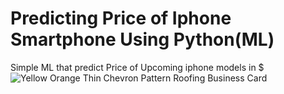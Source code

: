 # Predicting Price of Iphone Smartphone Using Python(ML)
Simple ML that predict Price of Upcoming  iphone models in $ 
![Yellow Orange Thin Chevron Pattern Roofing Business Card](https://user-images.githubusercontent.com/92312713/150833551-9dd80e40-01c6-44a1-acae-c62a4a1a3267.png)

